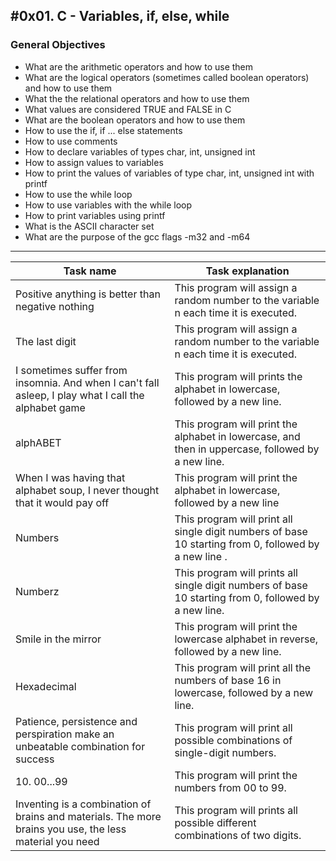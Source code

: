 #0x01. C - Variables, if, else, while
---
### General Objectives

* What are the arithmetic operators and how to use them
* What are the logical operators (sometimes called boolean operators) and how to use them
* What the the relational operators and how to use them
* What values are considered TRUE and FALSE in C
* What are the boolean operators and how to use them
* How to use the if, if ... else statements
* How to use comments
* How to declare variables of types char, int, unsigned int
* How to assign values to variables
* How to print the values of variables of type char, int, unsigned int with printf
* How to use the while loop
* How to use variables with the while loop
* How to print variables using printf
* What is the ASCII character set
* What are the purpose of the gcc flags -m32 and -m64
---
| Task name | Task explanation |
| --- | --- |
| Positive anything is better than negative nothing | This program will assign a random number to the variable n each time it is executed. |
| The last digit | This program will assign a random number to the variable n each time it is executed. |
| I sometimes suffer from insomnia. And when I can't fall asleep, I play what I call the alphabet game | This program will prints the alphabet in lowercase, followed by a new line. |
| alphABET | This program will print the alphabet in lowercase, and then in uppercase, followed by a new line. |
| When I was having that alphabet soup, I never thought that it would pay off | This program will print the alphabet in lowercase, followed by a new line |
| Numbers | This program will print all single digit numbers of base 10 starting from 0, followed by a new line .|
| Numberz | This program will prints all single digit numbers of base 10 starting from 0, followed by a new line. |
| Smile in the mirror | This program will print the lowercase alphabet in reverse, followed by a new line. |
| Hexadecimal | This program will print all the numbers of base 16 in lowercase, followed by a new line. |
| Patience, persistence and perspiration make an unbeatable combination for success | This program will print all possible combinations of single-digit numbers. |
| 10. 00...99 | This program will print the numbers from 00 to 99. |
| Inventing is a combination of brains and materials. The more brains you use, the less material you need | This program will prints all possible different combinations of two digits. |
